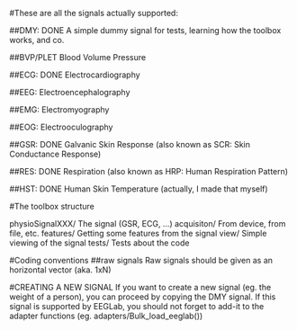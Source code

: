 #These are all the signals actually supported:

##DMY: DONE
	A simple dummy signal for tests, learning how the toolbox works, and co.

##BVP/PLET
	Blood Volume Pressure

##ECG: DONE
	Electrocardiography

##EEG:
	Electroencephalography

##EMG:
	Electromyography

##EOG:
	Electrooculography

##GSR: DONE
	Galvanic Skin Response (also known as SCR: Skin Conductance Response)

##RES: DONE
	Respiration (also known as HRP: Human Respiration Pattern)

##HST: DONE
	Human Skin Temperature (actually, I made that myself)


#The toolbox structure

physioSignalXXX/                The signal (GSR, ECG, …)
	acquisiton/             From device, from file, etc.
	features/               Getting some features from the signal
	view/                   Simple viewing of the signal
	tests/                  Tests about the code


#Coding conventions
##raw signals
	Raw signals should be given as an horizontal vector (aka. 1xN)

#CREATING A NEW SIGNAL
If you want to create a new signal (eg. the weight of a person), you can proceed
by copying the DMY signal. If this signal is supported by EEGLab, you should
not forget to add-it to the adapter functions (eg. adapters/Bulk_load_eeglab())
